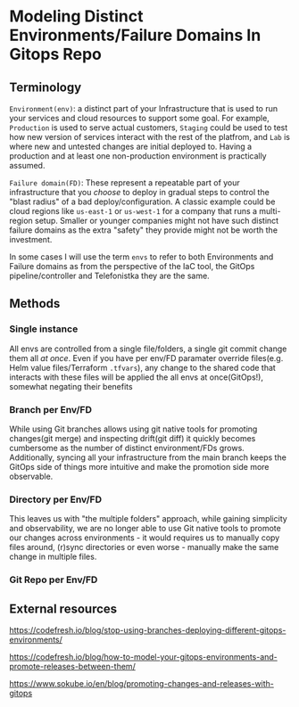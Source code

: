 # Modeling Distinct Environments/Failure Domains In Gitops Repo

## Terminology

`Environment(env)`: a distinct part of your Infrastructure that is used to run your services and cloud resources to support some goal. For example, `Production` is used to serve actual customers, `Staging` could be used to test how new version of services interact with the rest of the platfrom, and `Lab` is where new and untested changes are initial deployed to.
Having a production and at least one non-production environment is practically assumed.

`Failure domain(FD)`: These represent a repeatable part of your infrastructure that you *choose* to deploy in gradual steps to control the "blast radius" of a bad deploy/configuration. A classic example could be cloud regions like `us-east-1` or `us-west-1` for a company that runs a multi-region setup.
Smaller or younger companies might not have such distinct failure domains as the extra "safety" they provide might not be worth the investment.

In some cases I will use the term `envs` to refer to both Environments and Failure domains as from the perspective of the IaC tool, the GitOps pipeline/controller and Telefonistka they are the same.

## Methods

### Single instance 

All envs are controlled from a single file/folders, a single git commit change them all *at once*.
Even if you have per env/FD paramater override files(e.g. Helm value files/Terraform `.tfvars`), any change to the shared code that interacts with these files will be applied the all envs at once(GitOps!), somewhat negating their benefits 

### Branch per Env/FD

While using Git branches allows using git native tools for promoting changes(git merge) and inspecting drift(git diff) it quickly becomes cumbersome as the number of distinct environment/FDs grows. Additionally, syncing all your infrastructure from the main branch keeps the GitOps side of things more intuitive and make the promotion side more observable.

### Directory per Env/FD

This leaves us with "the multiple folders" approach, while gaining simplicity and observability, we are no longer able to use Git native tools to promote our changes across environments - it would requires us to manually copy files around, (r)sync directories or even worse - manually make the same change in multiple files.

### Git Repo per Env/FD



## External resources


https://codefresh.io/blog/stop-using-branches-deploying-different-gitops-environments/

https://codefresh.io/blog/how-to-model-your-gitops-environments-and-promote-releases-between-them/

https://www.sokube.io/en/blog/promoting-changes-and-releases-with-gitops
